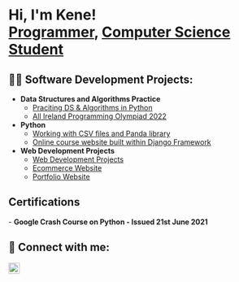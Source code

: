 <h1>Hi, I'm Kene! <br/><a href="https://github.com/kenechukz">Programmer</a>, <a href="https://www.linkedin.com/in/kene-declan-chukwu/">Computer Science Student</a></h1>

<h2>👨‍💻 Software Development Projects:</h2>

- <b>Data Structures and Algorithms Practice</b>
  - [Praciting DS & Algorithms in Python](https://github.com/kenechukz/LeetcodeDSA-Practice)
  - [All Ireland Programming Olympiad 2022](https://github.com/kenechukz/AIPO2022)
- <b>Python</b>
  - [Working with CSV files and Panda library](https://github.com/kenechukz/PythonPanda-CSVfiles)
  - [Online course website built within Django Framework](https://github.com/kenechukz/CourseWebPage)
- <b>Web Development Projects</b>
  -  [Web Development Projects](https://github.com/kenechukz/WebDevProjects)
  -  [Ecommerce Website](https://github.com/kenechukz/E-commerceWebsite)
  -  [Portfolio Website](https://github.com/kenechukz/E-commerceWebsite)
<h2> Certifications</h2>
- <b> Google Crash Course on Python - Issued 21st June 2021 </b>


<h2> 🤳 Connect with me:</h2>

[<img align="left" alt="JoshMadakor | LinkedIn" width="22px" src="https://cdn.jsdelivr.net/npm/simple-icons@v3/icons/linkedin.svg" />][linkedin]


[linkedin]: https://www.linkedin.com/in/kene-declan-chukwu/
